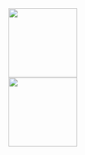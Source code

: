 <div align="center"> <img height="137px" src="https://github-readme-stats.vercel.app/api/top-langs/?username=jet-isnt-haha&layout=compact" /> </div>

<div align="center"> <img height="137px" src="https://github-readme-stats.vercel.app/api?username=jet-isnt-haha&hide_title=true&hide_border=true&show_icons=trueline_height=21&text_color=000&icon_color=000&bg_color=0,ea6161,ffc64d,fffc4d,52fa5a&theme=graywhite" /> </div>
